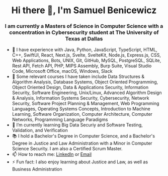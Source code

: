 <h1 align="center">Hi there 👋, I'm Samuel Benicewicz</h1>
<h3 align="center">I am currently a Masters of Science in Computer Science with a concentration in Cybersecurity student at The University of Texas at Dallas</h3>

- 🔭 I have experience with Java, Python, JavaScript, TypeScript, HTML, C++, SwiftUI, React, Next.js, Svelte, SvelteKit, Node.js, Express.js, CSS, Web Applications, Bots, UNIX, Git, GitHub, MySQL, PostgreSQL, SQLite, Rest API, Fetch API, PHP, MIPS Assembly, Burp Suite, Visual Studio Code, Microsoft Office, macOS, Windows, Slack
- 📖 Some relevant courses I have taken include Data Structures & Algorithm Analysis, Database Systems, Object Oriented Programming, Object Oriented Design, Data & Applications Security, Information Security, Software Engineering, Unix/Linux, Advanced Algorithm Design & Analysis, Information Systems Security, Cybersecurity, Network Security, Software Project Planning & Management, Web Programming Languages, Operating Systems Concepts, Introduction to Machine Learning, Software Organization, Computer Architecture, Computer Networks, Programming Language Paradigms
- 🌱 I’m currently learning Big Data Securiy and Software Testing, Validation, and Verification
- 📚 I hold a Bachelor's Degree in Computer Science, and a Bachelor's Degree in Justice and Law Administration with a Minor in Computer Science Security. I am also a Certified Scrum Master.
- 📫 How to reach me: <a href="https://www.linkedin.com/in/samuel-benicewicz/">LinkedIn</a> or <a href="mailto:sambenicewicz@yahoo.com">Email</a>
- ⚡ Fun fact: I also enjoy learning about Justice and Law, as well as Business Administration

